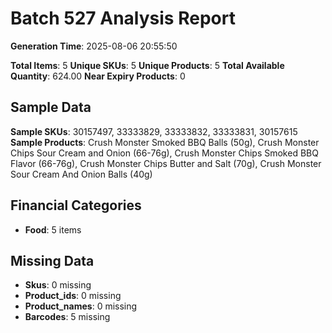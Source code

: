 # Batch 527 Analysis Report

**Generation Time**: 2025-08-06 20:55:50

**Total Items**: 5
**Unique SKUs**: 5
**Unique Products**: 5
**Total Available Quantity**: 624.00
**Near Expiry Products**: 0

## Sample Data
**Sample SKUs**: 30157497, 33333829, 33333832, 33333831, 30157615
**Sample Products**: Crush Monster Smoked BBQ Balls (50g), Crush Monster Chips Sour Cream and Onion (66-76g), Crush Monster Chips Smoked BBQ Flavor (66-76g), Crush Monster Chips Butter and Salt (70g), Crush Monster Sour Cream And Onion Balls (40g)

## Financial Categories
- **Food**: 5 items

## Missing Data
- **Skus**: 0 missing
- **Product_ids**: 0 missing
- **Product_names**: 0 missing
- **Barcodes**: 5 missing
